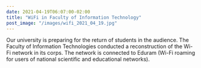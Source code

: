 ```yaml
---
date: 2021-04-19T06:07:00-02:00
title: "WiFi in Faculty of Information Technology"
post_image: "/images/wifi_2021_04_19.jpg"
---
```

Our university is preparing for the return of students in the audience. The Faculty of Information Technologies conducted a reconstruction of the Wi-Fi network in its corps. The network is connected to Eduram (Wi-Fi roaming for users of national scientific and educational networks). 
